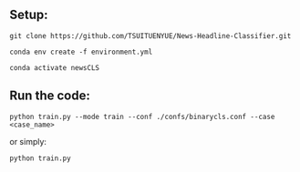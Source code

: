 ## Setup: 
```git clone https://github.com/TSUITUENYUE/News-Headline-Classifier.git``` 

```conda env create -f environment.yml``` 

```conda activate newsCLS```

## Run the code: 
```python train.py --mode train --conf ./confs/binarycls.conf --case <case_name> ```

or simply:

```python train.py```